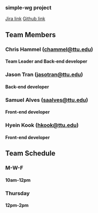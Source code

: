 ### simple-wg project
[Jira link](https://ttu-projecttunnel.atlassian.net/jira/your-work)
[Github link](https://github.com/simple-wg/simple-wg.github.io/)

## Team Members

### Chris Hammel (chammel@ttu.edu)
#### Team Leader and Back-end developer

### Jason Tran (jasotran@ttu.edu)
#### Back-end developer

### Samuel Alves (saalves@ttu.edu)
#### Front-end developer

### Hyein Kook (hkook@ttu.edu)
#### Front-end developer

## Team Schedule

### M-W-F
#### 10am-12pm

### Thursday
#### 12pm-2pm
